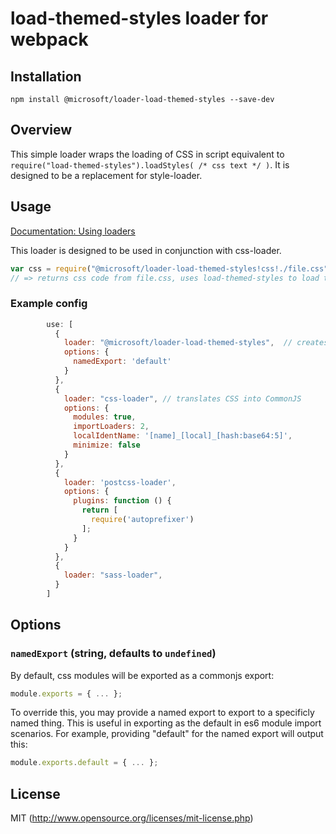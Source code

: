 # load-themed-styles loader for webpack

## Installation

`npm install @microsoft/loader-load-themed-styles --save-dev`

## Overview

This simple loader wraps the loading of CSS in script equivalent
to `require("load-themed-styles").loadStyles( /* css text */ )`.
It is designed to be a replacement for style-loader.

## Usage

[Documentation: Using loaders](http://webpack.github.io/docs/using-loaders.html)

This loader is designed to be used in conjunction with css-loader.

``` javascript
var css = require("@microsoft/loader-load-themed-styles!css!./file.css");
// => returns css code from file.css, uses load-themed-styles to load the CSS on the page.
```

### Example config

``` javascript
        use: [
          {
            loader: "@microsoft/loader-load-themed-styles",  // creates style nodes from JS strings
            options: {
              namedExport: 'default'
            }
          },
          {
            loader: "css-loader", // translates CSS into CommonJS
            options: {
              modules: true,
              importLoaders: 2,
              localIdentName: '[name]_[local]_[hash:base64:5]',
              minimize: false
            }
          },
          {
            loader: 'postcss-loader',
            options: {
              plugins: function () {
                return [
                  require('autoprefixer')
                ];
              }
            }
          },
          {
            loader: "sass-loader",
          }
        ]

```

## Options

### `namedExport` (string, defaults to `undefined`)

By default, css modules will be exported as a commonjs export:

```js
module.exports = { ... };
```

To override this, you may provide a named export to export to a specificly named thing. This is useful in exporting as the default in es6 module import scenarios. For example, providing "default" for the named export will output this:

```js
module.exports.default = { ... };
```

## License

MIT (http://www.opensource.org/licenses/mit-license.php)
